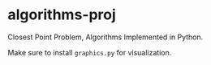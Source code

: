 # algorithms-proj
Closest Point Problem, Algorithms Implemented in Python.

Make sure to install `graphics.py` for visualization.
